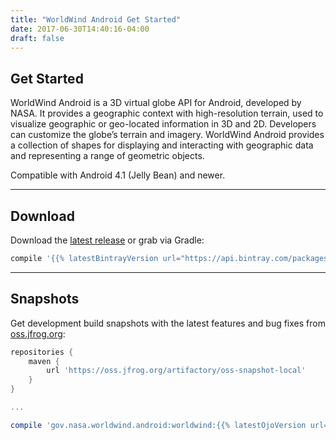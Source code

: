 ```yaml
---
title: "WorldWind Android Get Started"
date: 2017-06-30T14:40:16-04:00
draft: false
---
```


## Get Started

WorldWind Android is a 3D virtual globe API for Android, developed by NASA. It provides a geographic context with
high-resolution terrain, used to visualize geographic or geo-located information in 3D and 2D. Developers can customize
the globe’s terrain and imagery. WorldWind Android provides a collection of shapes for displaying and interacting
with geographic data and representing a range of geometric objects.

Compatible with Android 4.1 (Jelly Bean) and newer.

---

## Download

Download the [latest release](https://bintray.com/nasaworldwind/maven/WorldWindAndroid/_latestVersion) or grab via Gradle:
```groovy
compile '{{% latestBintrayVersion url="https://api.bintray.com/packages/nasaworldwind/maven/WorldWindAndroid" %}}'
```

---

## Snapshots

Get development build snapshots with the latest features and bug fixes from [oss.jfrog.org](https://oss.jfrog.org):
```groovy
repositories {
    maven {
        url 'https://oss.jfrog.org/artifactory/oss-snapshot-local'
    }
}

...

compile 'gov.nasa.worldwind.android:worldwind:{{% latestOjoVersion url="https://oss.jfrog.org/artifactory/api/search/versions?g=gov.nasa.worldwind.android&a=worldwind&repos=oss-snapshot-local" %}}'
```
